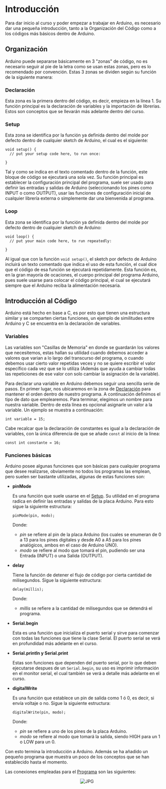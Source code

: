 # Introducción
Para dar inicio al curso y poder empezar a trabajar en Arduino, es necesario dar una pequeña introducción, tanto a la Organización del Código como a los códigos más básicos dentro de Arduino. 
## Organización
Arduino puede separarse básicamente en 3 "zonas" de código, no es necesario seguir al pie de la letra como se usan estas zonas, pero es lo recomendado por convención. Estas 3 zonas se dividen según su función de la siguiente manera:
### Declaración 
Esta zona es la primera dentro del código, es decir, empieza en la línea 1. Su función principal es la declaración de variables y la importación de librerias. Estos son conceptos que se llevarán más adelante dentro del curso.
### Setup
Esta zona se identifica por la función ya definida dentro del molde por defecto dentro de cualquier sketch de Arduino, el cual es el siguiente:
```
void setup() {
  // put your setup code here, to run once:

}
```
Tal y como se indica en el texto comentado dentro de la función, este bloque de código se ejecutará una sola vez. Su función principal es establecer la configuración principal del programa, suele ser usado para definir las entradas y salidas de Arduino (seleccionando los pines como INPUT o como OUTPUT), usar las funciones de configuración inicial de cualquier librería externa o simplemente dar una bienvenida al programa.
### Loop
Esta zona se identifica por la función ya definida dentro del molde por defecto dentro de cualquier sketch de Arduino:
```
void loop() {
  // put your main code here, to run repeatedly:

}
```
Al igual que con la función `void setup()`, el sketch por defecto de Arduino incluirá un texto comentado que indica el uso de esta función, el cual dice que el código de esa función se ejecutará repetidamente. Esta función es, en la gran mayoría de ocaciones, el cuerpo principal del programa Arduino, pues suele usarse para colocar el código principal, el cual se ejecutará siempre que el Arduino reciba la alimentación necesaria.
## Introducción al Código
Arduino está hecho en base a C, es por esto que tienen una estructura similar y se comparten ciertas funciones, un ejemplo de similitudes entre Arduino y C se encuentra en la declaración de variables.
### Variables
Las variables son "Casillas de Memoria" en donde se guardarán los valores que necesitemos, estas hallan su utilidad cuando debemos acceder a valores que varian a lo largo del transcurso del programa, o cuando debemos usar cierto valor repetidas veces y no se quiere escribir el valor específico cada vez que se lo utiliza (Además que ayuda a cambiar todas las repeticiones de ese valor con solo cambiar la asignación de la variable).

Para declarar una variable en Arduino debemos seguir una sencilla serie de pasos. En primer lugar, nos ubicaremos en la zona de [Declaración](#declaración) para mantener el orden dentro de nuestro programa. A continuación definimos el tipo de dato que emplearemos. Para terminar, elegimos un nombre para nuestra variable. Dentro de esta línea es opcional asignarle un valor a la variable. Un ejemplo se muestra a continuación:
```
int variable = 15;
```
Cabe recalcar que la declaración de constantes es igual a la declaración de variables, con la única diferencia de que se añade `const` al inicio de la línea:
```
const int constante = 16;
```
### Funciones básicas
Arduino posee algunas funciones que son básicas para cualquier programa que desee realizarse, obviamente no todos los programas las emplean, pero suelen ser bastante utilizadas, algunas de estas funciones son:
* **pinMode**

  Es una función que suele usarse en el [Setup](#setup). Su utilidad en el programa radica en definir las entradas y salidas de la placa Arduino. Para esto sigue la siguiente estructura:
  ```
  pinMode(pin, modo);
  ```
  Donde: 
  - *pin* se refiere al pin de la placa Arduino (los cuales se enumeran de 0 a 13 para los pines digitales y desde A0 a A5 para los pines analógicos, ambos en el caso de Arduino UNO).
  - *modo* se refiere al modo que tomará el pin, pudiendo ser una Entrada (INPUT) o una Salida (OUTPUT).
* **delay**
  
  Tiene la función de detener el flujo de código por cierta cantidad de milisegundos. Sigue la siguiente estructura:
  ```
  delay(millis);
  ```
  Donde:
  - *millis* se refiere a la cantidad de milisegundos que se detendrá el programa.
* **Serial.begin**

  Esta es una función que inicializa el puerto serial y sirve para comenzar con todas las funciones que tiene la clase Serial. El puerto serial se verá en profundidad más adelante en el curso. 
* **Serial.println y Serial.print**

  Estas son funciones que dependen del puerto serial, por lo que deben ejecutarse despues de un `Serial.begin`, su uso es imprimir información en el monitor serial, el cual también se verá a detalle más adelante en el curso.
* **digitalWrite**

  Es una función que establece un pin de salida como 1 ó 0, es decir, si envía voltaje o no. Sigue la siguiente estructura: 
  ```
  digitalWrite(pin, modo);
  ```
  Donde:
  - *pin* se refiere a uno de los pines de la placa Arduino.
  - *modo* se refiere al modo que tomará la salida, siendo HIGH para un 1 o LOW para un 0.

Con esto termina la introducción a Arduino. Además se ha añadido un pequeño programa que muestra un poco de los conceptos que se han establecido hasta el momento.

Las conexiones empleadas para el [Programa](primerSketch.ino) son las siguientes:
<div id="PrimerPrograma">
  <ul align="center">
    <img alt="JPG" src="https://i.postimg.cc/FFbNxFvQ/Primer-Programa.png">
    </ul>
</div>
